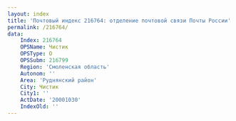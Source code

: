 ```yaml
---
layout: index
title: 'Почтовый индекс 216764: отделение почтовой связи Почты России'
permalink: /216764/
data:
    Index: 216764
    OPSName: Чистик
    OPSType: О
    OPSSubm: 216799
    Region: 'Смоленская область'
    Autonom: ''
    Area: 'Руднянский район'
    City: Чистик
    City1: ''
    ActDate: '20001030'
    IndexOld: ''
---
```

